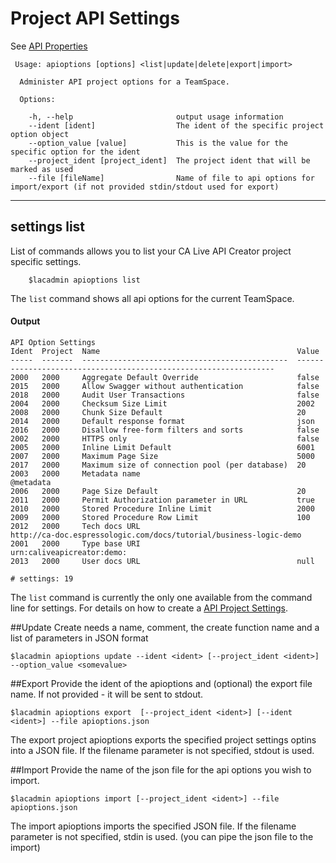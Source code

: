 # Project API Settings

See [API Properties](https://docops.ca.com/ca-live-api-creator/4-1/en/managing-apis/api-properties)
```
 Usage: apioptions [options] <list|update|delete|export|import>

  Administer API project options for a TeamSpace.

  Options:

    -h, --help                       output usage information
    --ident [ident]                  The ident of the specific project option object
    --option_value [value]           This is the value for the specific option for the ident
    --project_ident [project_ident]  The project ident that will be marked as used
    --file [fileName]                Name of file to api options for import/export (if not provided stdin/stdout used for export)
```


***
## settings list
List of commands allows you to list your CA Live API Creator project specific settings. 

```
    $lacadmin apioptions list
```

The `list` command shows all api options for the current TeamSpace.

#### Output
```
API Option Settings                                                                                                                                
Ident  Project  Name                                            Value                                                            
-----  -------  ----------------------------------------------  -----------------------------------------------------------------
2000   2000     Aggregate Default Override                      false                                                            
2015   2000     Allow Swagger without authentication            false                                                            
2018   2000     Audit User Transactions                         false                                                            
2004   2000     Checksum Size Limit                             2002                                                             
2008   2000     Chunk Size Default                              20                                                               
2014   2000     Default response format                         json                                                             
2016   2000     Disallow free-form filters and sorts            false                                                            
2002   2000     HTTPS only                                      false                                                            
2005   2000     Inline Limit Default                            6001                                                             
2007   2000     Maximum Page Size                               5000                                                             
2017   2000     Maximum size of connection pool (per database)  20                                                               
2003   2000     Metadata name                                   @metadata                                                        
2006   2000     Page Size Default                               20                                                               
2011   2000     Permit Authorization parameter in URL           true                                                             
2010   2000     Stored Procedure Inline Limit                   2000                                                             
2009   2000     Stored Procedure Row Limit                      100                                                              
2012   2000     Tech docs URL                                   http://ca-doc.espressologic.com/docs/tutorial/business-logic-demo
2001   2000     Type base URI                                   urn:caliveapicreator:demo:                                       
2013   2000     User docs URL                                   null                                                             

# settings: 19                                                                                                                           
```

The `list` command is currently the only one available from the command line for
settings. For details on how to create a [API Project Settings](http://ca-doc.espressologic.com/docs/logic-designer/create/api-properties).

##Update
Create needs a name, comment, the create function name and a list of parameters in JSON format 
```
$lacadmin apioptions update --ident <ident> [--project_ident <ident>] --option_value <somevalue>
```

##Export
Provide the ident of the apioptions and (optional) the export file name. If not provided - it will be sent to stdout.
```
$lacadmin apioptions export  [--project_ident <ident>] [--ident <ident>] --file apioptions.json
```
The export project apioptions exports the specified project settings optins into a JSON file. If the filename parameter is not specified, stdout is used.

##Import
Provide the name of the json file for the api options you wish to import.
```
$lacadmin apioptions import [--project_ident <ident>] --file apioptions.json
```
The import apioptions imports the specified JSON file. If the filename parameter is not specified, stdin is used. (you can pipe the json file to the import)



